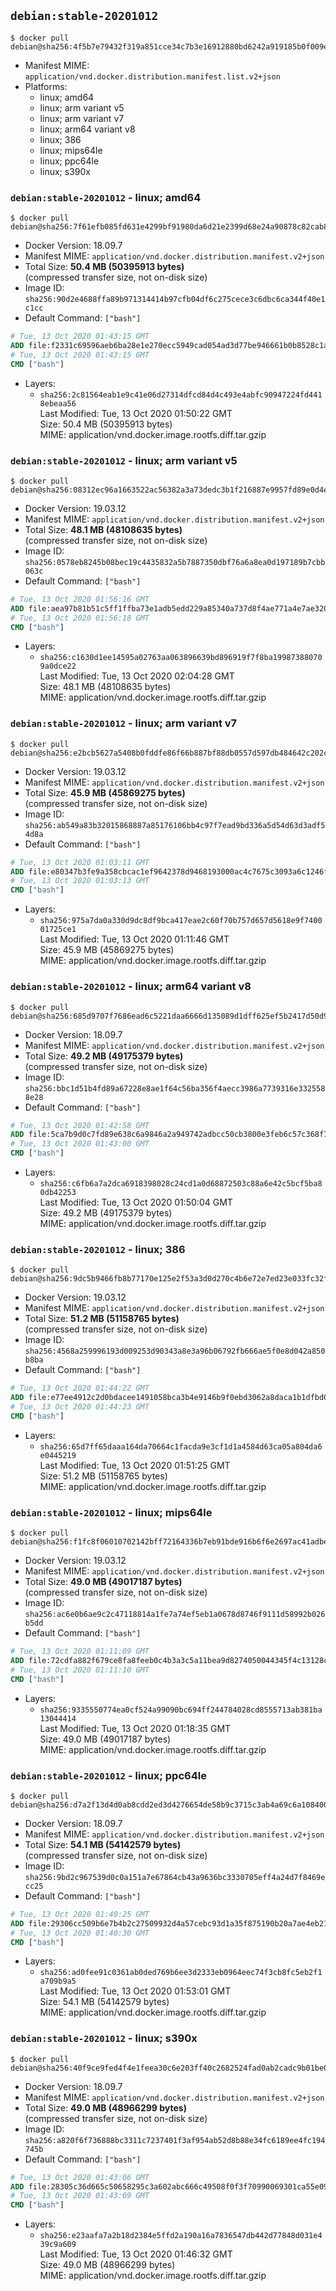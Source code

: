 ## `debian:stable-20201012`

```console
$ docker pull debian@sha256:4f5b7e79432f319a851cce34c7b3e16912880bd6242a919185b0f009e12c4cd6
```

-	Manifest MIME: `application/vnd.docker.distribution.manifest.list.v2+json`
-	Platforms:
	-	linux; amd64
	-	linux; arm variant v5
	-	linux; arm variant v7
	-	linux; arm64 variant v8
	-	linux; 386
	-	linux; mips64le
	-	linux; ppc64le
	-	linux; s390x

### `debian:stable-20201012` - linux; amd64

```console
$ docker pull debian@sha256:7f61efb085fd631e4299bf91980da6d21e2399d68e24a90878c82cab8c1837ae
```

-	Docker Version: 18.09.7
-	Manifest MIME: `application/vnd.docker.distribution.manifest.v2+json`
-	Total Size: **50.4 MB (50395913 bytes)**  
	(compressed transfer size, not on-disk size)
-	Image ID: `sha256:90d2e4688ffa89b971314414b97cfb04df6c275cece3c6dbc6ca344f40e1c1cc`
-	Default Command: `["bash"]`

```dockerfile
# Tue, 13 Oct 2020 01:43:15 GMT
ADD file:f2331c69596aeb6ba28e1e270ecc5949cad054ad3d77be946661b0b8528c1a3e in / 
# Tue, 13 Oct 2020 01:43:15 GMT
CMD ["bash"]
```

-	Layers:
	-	`sha256:2c81564eab1e9c41e06d27314dfcd84d4c493e4abfc90947224fd4418ebeaa56`  
		Last Modified: Tue, 13 Oct 2020 01:50:22 GMT  
		Size: 50.4 MB (50395913 bytes)  
		MIME: application/vnd.docker.image.rootfs.diff.tar.gzip

### `debian:stable-20201012` - linux; arm variant v5

```console
$ docker pull debian@sha256:08312ec96a1663522ac56382a3a73dedc3b1f216887e9957fd89e0d4e8f0a87e
```

-	Docker Version: 19.03.12
-	Manifest MIME: `application/vnd.docker.distribution.manifest.v2+json`
-	Total Size: **48.1 MB (48108635 bytes)**  
	(compressed transfer size, not on-disk size)
-	Image ID: `sha256:0578eb8245b08bec19c4435832a5b7887350dbf76a6a8ea0d197189b7cbb063c`
-	Default Command: `["bash"]`

```dockerfile
# Tue, 13 Oct 2020 01:56:16 GMT
ADD file:aea97b81b51c5ff1ffba73e1adb5edd229a85340a737d8f4ae771a4e7ae3204e in / 
# Tue, 13 Oct 2020 01:56:18 GMT
CMD ["bash"]
```

-	Layers:
	-	`sha256:c1630d1ee14595a02763aa063896639bd896919f7f8ba199873880709a0dce22`  
		Last Modified: Tue, 13 Oct 2020 02:04:28 GMT  
		Size: 48.1 MB (48108635 bytes)  
		MIME: application/vnd.docker.image.rootfs.diff.tar.gzip

### `debian:stable-20201012` - linux; arm variant v7

```console
$ docker pull debian@sha256:e2bcb5627a5408b0fddfe86f66b887bf88db0557d597db484642c202c94518d9
```

-	Docker Version: 19.03.12
-	Manifest MIME: `application/vnd.docker.distribution.manifest.v2+json`
-	Total Size: **45.9 MB (45869275 bytes)**  
	(compressed transfer size, not on-disk size)
-	Image ID: `sha256:ab549a83b32015868887a85176106bb4c97f7ead9bd336a5d54d63d3adf54d8a`
-	Default Command: `["bash"]`

```dockerfile
# Tue, 13 Oct 2020 01:03:11 GMT
ADD file:e80347b3fe9a358cbcac1ef9642378d9468193000ac4c7675c3093a6c1246fbe in / 
# Tue, 13 Oct 2020 01:03:13 GMT
CMD ["bash"]
```

-	Layers:
	-	`sha256:975a7da0a330d9dc8df9bca417eae2c60f70b757d657d5618e9f740001725ce1`  
		Last Modified: Tue, 13 Oct 2020 01:11:46 GMT  
		Size: 45.9 MB (45869275 bytes)  
		MIME: application/vnd.docker.image.rootfs.diff.tar.gzip

### `debian:stable-20201012` - linux; arm64 variant v8

```console
$ docker pull debian@sha256:685d9707f7686ead6c5221daa6666d135089d1dff625ef5b2417d50d962ce552
```

-	Docker Version: 18.09.7
-	Manifest MIME: `application/vnd.docker.distribution.manifest.v2+json`
-	Total Size: **49.2 MB (49175379 bytes)**  
	(compressed transfer size, not on-disk size)
-	Image ID: `sha256:bbc1d51b4fd89a67228e8ae1f64c56ba356f4aecc3986a7739316e3325588e28`
-	Default Command: `["bash"]`

```dockerfile
# Tue, 13 Oct 2020 01:42:58 GMT
ADD file:5ca7b9d0c7fd89e638c6a9846a2a949742adbcc50cb3800e3feb6c57c368f7a4 in / 
# Tue, 13 Oct 2020 01:43:00 GMT
CMD ["bash"]
```

-	Layers:
	-	`sha256:c6fb6a7a2dca6918398028c24cd1a0d68872503c88a6e42c5bcf5ba80db42253`  
		Last Modified: Tue, 13 Oct 2020 01:50:04 GMT  
		Size: 49.2 MB (49175379 bytes)  
		MIME: application/vnd.docker.image.rootfs.diff.tar.gzip

### `debian:stable-20201012` - linux; 386

```console
$ docker pull debian@sha256:9dc5b9466fb8b77170e125e2f53a3d0d270c4b6e72e7ed23e033fc32f8063737
```

-	Docker Version: 19.03.12
-	Manifest MIME: `application/vnd.docker.distribution.manifest.v2+json`
-	Total Size: **51.2 MB (51158765 bytes)**  
	(compressed transfer size, not on-disk size)
-	Image ID: `sha256:4568a259996193d009253d90343a8e3a96b06792fb666ae5f0e8d042a850b8ba`
-	Default Command: `["bash"]`

```dockerfile
# Tue, 13 Oct 2020 01:44:22 GMT
ADD file:e77ee4912c2d0bdacee1491058bca3b4e9146b9f0ebd3062a8daca1b1dfbd0d0 in / 
# Tue, 13 Oct 2020 01:44:23 GMT
CMD ["bash"]
```

-	Layers:
	-	`sha256:65d7ff65daaa164da70664c1facda9e3cf1d1a4584d63ca05a804da6e0445219`  
		Last Modified: Tue, 13 Oct 2020 01:51:25 GMT  
		Size: 51.2 MB (51158765 bytes)  
		MIME: application/vnd.docker.image.rootfs.diff.tar.gzip

### `debian:stable-20201012` - linux; mips64le

```console
$ docker pull debian@sha256:f1fc8f06010702142bff72164336b7eb91bde916b6f6e2697ac41adbe03939f5
```

-	Docker Version: 19.03.12
-	Manifest MIME: `application/vnd.docker.distribution.manifest.v2+json`
-	Total Size: **49.0 MB (49017187 bytes)**  
	(compressed transfer size, not on-disk size)
-	Image ID: `sha256:ac6e0b6ae9c2c47118814a1fe7a74ef5eb1a0678d8746f9111d58992b026b5dd`
-	Default Command: `["bash"]`

```dockerfile
# Tue, 13 Oct 2020 01:11:09 GMT
ADD file:72cdfa882f679ce8fa8feeb0c4b3a3c5a11bea9d8274050044345f4c13128c38 in / 
# Tue, 13 Oct 2020 01:11:10 GMT
CMD ["bash"]
```

-	Layers:
	-	`sha256:9335550774ea0cf524a99090bc694ff244784028cd8555713ab381ba13044414`  
		Last Modified: Tue, 13 Oct 2020 01:18:35 GMT  
		Size: 49.0 MB (49017187 bytes)  
		MIME: application/vnd.docker.image.rootfs.diff.tar.gzip

### `debian:stable-20201012` - linux; ppc64le

```console
$ docker pull debian@sha256:d7a2f13d4d0ab8cdd2ed3d4276654de58b9c3715c3ab4a69c6a1084005499d6f
```

-	Docker Version: 18.09.7
-	Manifest MIME: `application/vnd.docker.distribution.manifest.v2+json`
-	Total Size: **54.1 MB (54142579 bytes)**  
	(compressed transfer size, not on-disk size)
-	Image ID: `sha256:9bd2c967539d0c0a151a7e67864cb43a9636bc3330705eff4a24d7f8469ecc25`
-	Default Command: `["bash"]`

```dockerfile
# Tue, 13 Oct 2020 01:40:25 GMT
ADD file:29306cc509b6e7b4b2c27509932d4a57cebc93d1a35f875190b20a7ae4eb21cf in / 
# Tue, 13 Oct 2020 01:40:30 GMT
CMD ["bash"]
```

-	Layers:
	-	`sha256:ad0fee91c0361ab0ded769b6ee3d2333eb0964eec74f3cb8fc5eb2f1a709b9a5`  
		Last Modified: Tue, 13 Oct 2020 01:53:01 GMT  
		Size: 54.1 MB (54142579 bytes)  
		MIME: application/vnd.docker.image.rootfs.diff.tar.gzip

### `debian:stable-20201012` - linux; s390x

```console
$ docker pull debian@sha256:40f9ce9fed4f4e1feea30c6e203ff40c2682524fad0ab2cadc9b01be01a63fd4
```

-	Docker Version: 18.09.7
-	Manifest MIME: `application/vnd.docker.distribution.manifest.v2+json`
-	Total Size: **49.0 MB (48966299 bytes)**  
	(compressed transfer size, not on-disk size)
-	Image ID: `sha256:a820f6f736888bc3311c7237401f3af954ab52d8b88e34fc6189ee4fc194745b`
-	Default Command: `["bash"]`

```dockerfile
# Tue, 13 Oct 2020 01:43:06 GMT
ADD file:28305c36d665c50658295c3a602abc666c49508f0f3f70990069301ca55e0955 in / 
# Tue, 13 Oct 2020 01:43:09 GMT
CMD ["bash"]
```

-	Layers:
	-	`sha256:e23aafa7a2b18d2384e5ffd2a190a16a7836547db442d77848d031e439c9a609`  
		Last Modified: Tue, 13 Oct 2020 01:46:32 GMT  
		Size: 49.0 MB (48966299 bytes)  
		MIME: application/vnd.docker.image.rootfs.diff.tar.gzip
